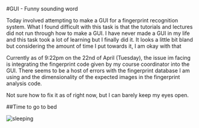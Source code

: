 #GUI - Funny sounding word  

Today involved attempting to make a GUI for a fingerprint recognition system. What I 
found difficult with this task is that the tutorials and lectures did not run through 
how to make a GUI. I have never made a GUI in my life and this task took a lot of learning
but I finally did it. It looks a little bit bland but considering the amount of time I put towards it, I am okay with that

Currently as of 9:22pm on the 22nd of April (Tuesday), the issue im facing is integrating the fingerprint code
given by my course coordinator into the GUI. There seems to be a host of errors with the fingerprint database 
I am using and the dimensionality of the expected images in the fingerprint analysis code.

Not sure how to fix it as of right now, but I can barely keep my eyes open. 

##Time to go to bed


![sleeping](https://github.com/amanoj0204/amanoj0204.github.io/assets/161025128/0048f26f-7c68-4767-88d9-f3c49f86ca7b)
